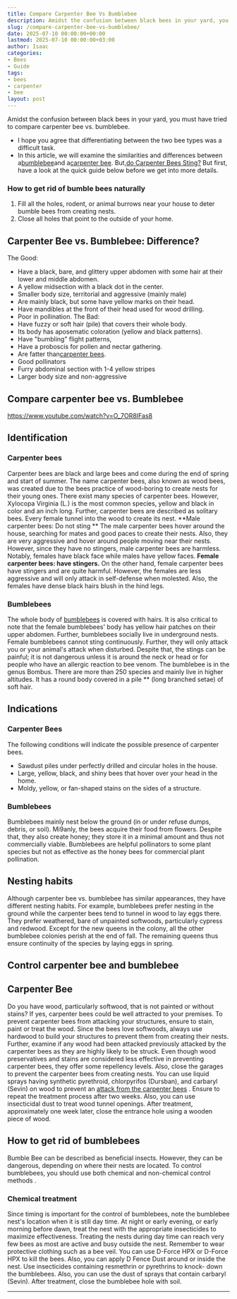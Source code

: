 ```yaml
---
title: Compare Carpenter Bee Vs Bumblebee
description: Amidst the confusion between black bees in your yard, you must have tried to compare carpenter bee vs. bumblebee. - I hope you agree that differentiating...
slug: /compare-carpenter-bee-vs-bumblebee/
date: 2025-07-10 00:00:00+00:00
lastmod: 2025-07-10 00:00:00+03:00
author: Isaac
categories:
- Bees
- Guide
tags:
- bees
- carpenter
- bee
layout: post
---
```

Amidst the confusion between black bees in your yard, you must have tried to compare carpenter bee vs. bumblebee.
- I hope you agree that differentiating between the two bee types was a difficult task.
- In this article, we will examine the similarities and differences between a[bumblebee](https://en.wikipedia.org/wiki/Bumblebee)and a[carpenter bee](https://en.wikipedia.org/wiki/Carpenter_bee). But,[do Carpenter Bees Sting?](https://pestpolicy.com/do-carpenter-bees-bite/)
But first, have a look at the quick guide below before we get into more details.

### How to get rid of bumble bees naturally
1. Fill all the holes, rodent, or animal burrows near your house to deter bumble bees from creating nests.
2. Close all holes that point to the outside of your home.
## Carpenter Bee vs. Bumblebee: Difference?
The Good:
- Have a black, bare, and glittery upper abdomen with some hair at their lower and middle abdomen.
- A yellow midsection with a black dot in the center.
- Smaller body size, territorial and aggressive (mainly male)
- Are mainly black, but some have yellow marks on their head.
- Have mandibles at the front of their head used for wood drilling.
- Poor in pollination.
The Bad:
- Have fuzzy or soft hair (pile) that covers their whole body.
- Its body has aposematic coloration (yellow and black patterns).
- Have "bumbling" flight patterns,
- Have a proboscis for pollen and nectar gathering.
- Are fatter than[carpenter bees](https://pestpolicy.com/best-carpenter-bee-traps/).
- Good pollinators
- Furry abdominal section with 1-4 yellow stripes
- Larger body size and non-aggressive

## Compare carpenter bee vs. Bumblebee
https://www.youtube.com/watch?v=O_7OR8IFas8
##
## Identification
### Carpenter bees
Carpenter bees are black and large bees and come during the end of spring and start of summer. The name carpenter bees, also known as wood bees, was created due to the bees practice of wood-boring to create nests for their young ones.
There exist many species of carpenter bees. However, Xylocopa Virginia (L.) is the most common species, yellow and black in color and an inch long. Further, carpenter bees are described as solitary bees. Every female tunnel into the wood to create its nest.
**Male carpenter bees: Do not sting **
The male carpenter bees hover around the house, searching for mates and good paces to create their nests. Also, they are very aggressive and hover around people moving near their nests.
However, since they have no stingers, male carpenter bees are harmless. Notably, females have black face while males have yellow faces.
**Female carpenter bees: have stingers.**
On the other hand, female carpenter bees have stingers and are quite harmful. However, the females are less aggressive and will only attack in self-defense when molested. Also, the females have dense black hairs blush in the hind legs.
### Bumblebees
The whole body of
[bumblebees](https://en.wikipedia.org/wiki/Bumblebee)
is covered with hairs. It is also critical to note that the female bumblebees' body has yellow hair patches on their upper abdomen. Further, bumblebees socially live in underground nests.
Female bumblebees cannot sting continuously. Further, they will only attack you or your animal's attack when disturbed. Despite that, the stings can be painful; it is not dangerous unless it is around the neck or head or for people who have an allergic reaction to bee venom.
The bumblebee is in the genus Bombus. There are more than 250 species and mainly live in higher altitudes. It has a round body covered in a pile
**
(long branched setae) of soft hair.
## Indications
### Carpenter Bees
The following conditions will indicate the possible presence of carpenter bees.
- Sawdust piles under perfectly drilled and circular holes in the house.
- Large, yellow, black, and shiny bees that hover over your head in the home.
- Moldy, yellow, or fan-shaped stains on the sides of a structure.
### Bumblebees
Bumblebees
mainly nest below the ground
(in or under refuse dumps, debris, or soil). Mi9anly, the bees acquire their food from flowers. Despite that, they also create honey; they store it in a minimal amount and thus not commercially viable.
Bumblebees are helpful pollinators to some plant species but not as effective as the honey bees for commercial plant pollination.
## Nesting habits
Although carpenter bee vs. bumblebee has similar appearances, they have different nesting habits.
For example, bumblebees prefer nesting in the ground while the carpenter bees tend to tunnel in wood to lay eggs there. They prefer weathered, bare of unpainted softwoods, particularly cypress and redwood.
Except for the new queens in the colony, all the other bumblebee colonies perish at the end of fall. The remaining queens thus ensure continuity of the species by laying eggs in spring.
## Control carpenter bee and bumblebee
## Carpenter Bee
Do you have wood, particularly softwood, that is not painted or without stains? If yes, carpenter bees could be well attracted to your premises.
To prevent carpenter bees from attacking your structures, ensure to stain, paint or treat the wood. Since the bees love softwoods, always use hardwood to build your structures to prevent them from creating their nests.
Further, examine if any wood had been attacked previously attacked by the carpenter bees as they are highly likely to be struck.
Even though wood preservatives and stains are considered less effective in preventing carpenter bees, they offer some repellency levels. Also, close the garages to prevent the carpenter bees from creating nests.
You can use liquid sprays having synthetic pyrethroid, chlorpyrifos (Dursban), and carbaryl (Sevin) on wood to prevent an
[attack from the carpenter bees](https://pestpolicy.com/do-carpenter-bees-bite/)
. Ensure to repeat the treatment process after two weeks.
Also, you can use insecticidal dust to treat wood tunnel openings. After treatment, approximately one week later, close the entrance hole using a wooden piece of wood.
## How to get rid of bumblebees
Bumble Bee can be described as beneficial insects. However, they can be dangerous, depending on where their nests are located. To control bumblebees, you should use both
chemical and non-chemical control methods
.
### Chemical treatment
Since timing is important for the control of bumblebees, note the bumblebee nest's location when it is still day time. At night or early evening, or early morning before dawn, treat the nest with the appropriate insecticides to maximize effectiveness.
Treating the nests during day time can reach very few bees as most are active and busy outside the nest. Remember to wear protective clothing such as a bee veil. You can use D-Force HPX or D-Force HPX to kill the bees. Also, you can apply D Fence Dust around or inside the nest.
Use insecticides containing resmethrin or pyrethrins to knock- down the bumblebees. Also, you can use the dust of sprays that contain carbaryl (Sevin). After treatment, close the bumblebee hole with soil.
****